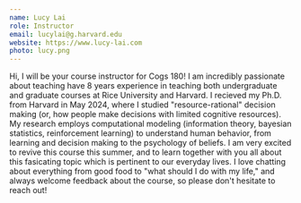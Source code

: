 ```yaml
---
name: Lucy Lai
role: Instructor
email: lucylai@g.harvard.edu 
website: https://www.lucy-lai.com
photo: lucy.png
---
```

Hi, I will be your course instructor for Cogs 180! I am incredibly passionate about teaching have 8 years experience in teaching both undergraduate and graduate courses at Rice University and Harvard. I recieved my Ph.D. from Harvard in May 2024, where I studied "resource-rational" decision making (or, how people make decisions with limited cognitive resources). My research employs computational modeling (information theory, bayesian statistics, reinforcement learning) to understand human behavior, from learning and decision making to the psychology of beliefs. I am very excited to revive this course this summer, and to learn together with you all about this fasicating topic which is pertinent to our everyday lives. I love chatting about everything from good food to "what should I do with my life," and always welcome feedback about the course, so please don't hesitate to reach out!
